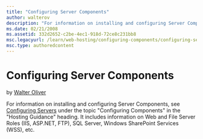 ```yaml
---
title: "Configuring Server Components"
author: walterov
description: "For information on installing and configuring Server Components, see Configuring Servers under the topic 'Configuring Components' in the 'Hosting Guidance' h..."
ms.date: 02/21/2008
ms.assetid: 332d2652-c2be-4ec1-918d-72ce8c231bb8
msc.legacyurl: /learn/web-hosting/configuring-components/configuring-server-components
msc.type: authoredcontent
---
```

Configuring Server Components
====================
by [Walter Oliver](https://github.com/walterov)

For information on installing and configuring Server Components, see [Configuring Servers](../configuring-servers-in-the-windows-web-platform/index.md) under the topic "Configuring Components" in the "Hosting Guidance" heading. It includes information on Web and File Server Roles (IIS, ASP.NET, FTP), SQL Server, Windows SharePoint Services (WSS), etc.
